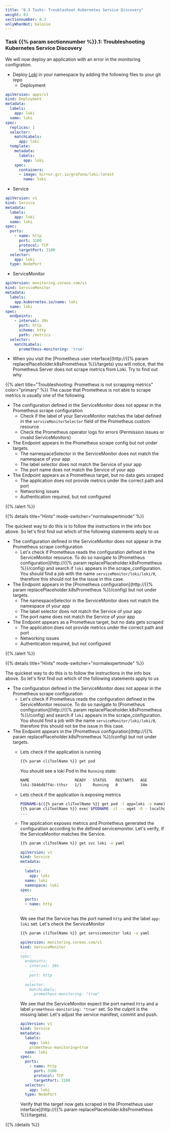 ```yaml
---
title: "8.3 Tasks: Troubleshoot Kubernetes Service Discovery"
weight: 83
sectionnumber: 8.3
onlyWhenNot: baloise
---
```


### Task {{% param sectionnumber %}}.1: Troubleshooting Kubernetes Service Discovery

We will now deploy an application with an error in the monitoring configration.

* Deploy [Loki](https://grafana.com/oss/loki/) in your namespace by adding the following files to your git repo
  * Deployment
```yaml
apiVersion: apps/v1
kind: Deployment
metadata:
  labels:
    app: loki
  name: loki
spec:
  replicas: 1
  selector:
    matchLabels:
      app: loki
  template:
    metadata:
      labels:
        app: loki
    spec:
      containers:
      - image: mirror.gcr.io/grafana/loki:latest
        name: loki
```
  * Service
```yaml
apiVersion: v1
kind: Service
metadata:
  labels:
    app: loki
  name: loki
spec:
  ports:
    - name: http
      port: 3100
      protocol: TCP
      targetPort: 3100
  selector:
    app: loki
  type: NodePort
```
  * ServiceMonitor
```yaml
apiVersion: monitoring.coreos.com/v1
kind: ServiceMonitor
metadata:
  labels:
    app.kubernetes.io/name: loki
  name: loki
spec:
  endpoints:
    - interval: 30s
      port: http
      scheme: http
      path: /metrics
  selector:
    matchLabels:
      prometheus-monitoring: 'true'
```

* When you visit the [Prometheus user interface](http://{{% param replacePlaceholder.k8sPrometheus %}}/targets) you will notice, that the Prometheus Server does not scrape metrics from Loki. Try to find out why.

{{% alert title="Troubleshooting: Prometheus is not scrapping metrics" color="primary" %}}
The cause that Prometheus is not able to scrape metrics is usually one of the following.

* The configuration defined in the ServiceMonitor does not appear in the Prometheus scrape configuration
  * Check if the label of your ServiceMonitor matches the label defined in the `serviceMonitorSelector` field of the Prometheus custom resource
  * Check the Prometheus operator logs for errors (Permission issues or invalid ServiceMonitors)
* The Endpoint appears in the Prometheus scrape config but not under targets.
  * The namespaceSelector in the ServiceMonitor does not match the namespace of your app
  * The label selector does not match the Service of your app
  * The port name does not match the Service of your app
* The Endpoint appears as a Prometheus target, but no data gets scraped
  * The application does not provide metrics under the correct path and port
  * Networking issues
  * Authentication required, but not configured

{{% /alert %}}

{{% details title="Hints" mode-switcher="normalexpertmode" %}}

The quickest way to do this is to follow the instructions in the info box above. So let's first find out which of the following statements apply to us

* The configuration defined in the ServiceMonitor does not appear in the Prometheus scrape configuration
  * Let's check if Prometheus reads the configuration defined in the ServiceMonitor resource. To do so navigate to [Prometheus configuration](http://{{% param replacePlaceholder.k8sPrometheus %}}/config) and search if `loki` appears in the scrape_configuration. You should find a job with the name `serviceMonitor/loki/loki/0`, therefore this should not be the issue in this case.
* The Endpoint appears in the [Prometheus configuration](http://{{% param replacePlaceholder.k8sPrometheus %}}/config) but not under targets.
  * The namespaceSelector in the ServiceMonitor does not match the namespace of your app
  * The label selector does not match the Service of your app
  * The port name does not match the Service of your app
* The Endpoint appears as a Prometheus target, but no data gets scraped
  * The application does not provide metrics under the correct path and port
  * Networking issues
  * Authentication required, but not configured

{{% /alert %}}

{{% details title="Hints" mode-switcher="normalexpertmode" %}}

The quickest way to do this is to follow the instructions in the info box above. So let's first find out which of the following statements apply to us

* The configuration defined in the ServiceMonitor does not appear in the Prometheus scrape configuration
  * Let's check if Prometheus reads the configuration defined in the ServiceMonitor resource. To do so navigate to [Prometheus configuration](http://{{% param replacePlaceholder.k8sPrometheus %}}/config) and search if `loki` appears in the scrape_configuration. You should find a job with the name `serviceMonitor/loki/loki/0`, therefore this should not be the issue in this case.
* The Endpoint appears in the [Prometheus configuration](http://{{% param replacePlaceholder.k8sPrometheus %}}/config) but not under targets.
  * Lets check if the application is running
    ```bash
    {{% param cliToolName %}} get pod
    ```
    You should see a loki Pod in the `Running` state:
    ```bash
    NAME                    READY   STATUS    RESTARTS   AGE
    loki-5846d87f4c-tthsr   1/1     Running   0          34m
    ```
  * Lets check if the application is exposing metrics
    ```bash
    PODNAME=$({{% param cliToolName %}} get pod -l app=loki -o name)
    {{% param cliToolName %}} exec $PODNAME -it -- wget -O - localhost:3100/metrics
    ...
    ```
  * The application exposes metrics and Prometheus generated the configuration according to the defined servicemonitor. Let's verify, if the ServiceMonitor matches the Service.
    ```bash
    {{% param cliToolName %}} get svc loki -o yaml
    ```

    ```yaml
    apiVersion: v1
    kind: Service
    metadata:
      ...
      labels:
        app: loki
      name: loki
      namespace: loki
    spec:
      ...
      ports:
      - name: http
        ...
    ```
    We see that the Service has the port named `http` and the label `app: loki` set. Let's check the ServiceMonitor
    ```bash
    {{% param cliToolName %}} get servicemonitor loki -o yaml
    ```

    ```yaml
    apiVersion: monitoring.coreos.com/v1
    kind: ServiceMonitor
    ...
    spec:
      endpoints:
      - interval: 30s
        ...
        port: http
        ...
      selector:
        matchLabels:
          prometheus-monitoring: "true"
    ```
    We see that the ServiceMonitor expect the port named `http` and a label `prometheus-monitoring: "true"` set. So the culprit is the missing label. Let's adjust the service manifest, commit and push.
    ```yaml
    apiVersion: v1
    kind: Service
    metadata:
      labels:
        app: loki
        prometheus-monitoring=true
      name: loki
    spec:
      ports:
        - name: http
          port: 3100
          protocol: TCP
          targetPort: 3100
      selector:
        app: loki
      type: NodePort
    ```

    Verify that the target now gets scraped in the [Prometheus user interface](http://{{% param replacePlaceholder.k8sPrometheus %}}/targets).

{{% /details %}}

